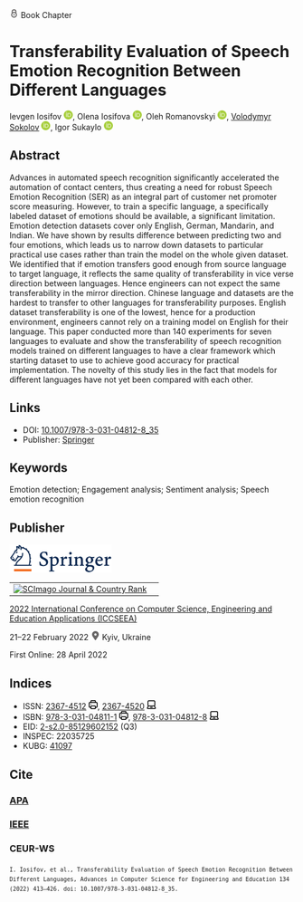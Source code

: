 <img src="/icons/lock.svg" width="16" height="16"> Book Chapter

# Transferability Evaluation of Speech Emotion Recognition Between Different Languages

Ievgen Iosifov <a href="https://orcid.org/0000-0001-6203-9945" target="_blank"><img src="/icons/orcid.svg" width="16" height="16"></a>,
Olena Iosifova <a href="https://orcid.org/0000-0001-6507-0761" target="_blank"><img src="/icons/orcid.svg" width="16" height="16"></a>,
Oleh Romanovskyi <a href="https://orcid.org/0000-0003-3420-5621" target="_blank"><img src="/icons/orcid.svg" width="16" height="16"></a>,
<a href="/">Volodymyr Sokolov</a> <a href="https://orcid.org/0000-0002-9349-7946" target="_blank"><img src="/icons/orcid.svg" width="16" height="16"></a>,
Igor Sukaylo <a href="https://orcid.org/0000-0003-1608-3149" target="_blank"><img src="/icons/orcid.svg" width="16" height="16"></a>

## Abstract

Advances in automated speech recognition significantly accelerated the automation of contact centers, thus creating a need for robust Speech Emotion Recognition (SER) as an integral part of customer net promoter score measuring. However, to train a specific language, a specifically labeled dataset of emotions should be available, a significant limitation. Emotion detection datasets cover only English, German, Mandarin, and Indian. We have shown by results difference between predicting two and four emotions, which leads us to narrow down datasets to particular practical use cases rather than train the model on the whole given dataset. We identified that if emotion transfers good enough from source language to target language, it reflects the same quality of transferability in vice verse direction between languages. Hence engineers can not expect the same transferability in the mirror direction. Chinese language and datasets are the hardest to transfer to other languages for transferability purposes. English dataset transferability is one of the lowest, hence for a production environment, engineers cannot rely on a training model on English for their language. This paper conducted more than 140 experiments for seven languages to evaluate and show the transferability of speech recognition models trained on different languages to have a clear framework which starting dataset to use to achieve good accuracy for practical implementation. The novelty of this study lies in the fact that models for different languages have not yet been compared with each other.

## Links

* DOI: [10.1007/978-3-031-04812-8_35](https://doi.org/10.1007/978-3-031-04812-8_35) 
* Publisher: [Springer](https://link.springer.com/chapter/10.1007/978-3-031-04812-8_35)

## Keywords

Emotion detection; Engagement analysis; Sentiment analysis; Speech emotion recognition

## Publisher

<img src="/icons/springer.svg" height="50">

<table>
<tr>
<td>
<a href="https://www.scimagojr.com/journalsearch.php?q=21100975545&amp;tip=sid&amp;exact=no" title="SCImago Journal &amp; Country Rank"><img border="0" src="https://www.scimagojr.com/journal_img.php?id=21100975545" alt="SCImago Journal &amp; Country Rank"  /></a>
</td>
<td style="text-align: left;">
<span class="__dimensions_badge_embed__" data-doi="10.1007/978-3-031-84228-3_4" data-hide-zero-citations="true"></span><script async src="https://badge.dimensions.ai/badge.js" charset="utf-8"></script>
</td>
</tr>
</table>

[2022 International Conference on Computer Science, Engineering and Education Applications (ICCSEEA)](https://link.springer.com/book/10.1007/978-3-031-04812-8)
 
21–22 February 2022 <img src="/icons/location-pin.svg" width="16" height="16"> Kyiv, Ukraine

First Online: 28 April 2022

## Indices

* ISSN: [2367-4512](https://portal.issn.org/resource/ISSN/2367-4512) <img src="/icons/print.svg" width="16" height="16">, [2367-4520](https://portal.issn.org/resource/ISSN/2367-4520) <img src="/icons/online.svg" width="16" height="16">
* ISBN: [978-3-031-04811-1](https://isbnsearch.org/isbn/978-3-031-04811-1) <img src="/icons/print.svg" width="16" height="16">, [978-3-031-04812-8](https://isbnsearch.org/isbn/978-3-031-04812-8) <img src="/icons/online.svg" width="16" height="16">
* EID: [2-s2.0-85129602152](http://www.scopus.com/record/display.url?origin=inward&eid=2-s2.0-85129602152) (Q3)
* INSPEC: 22035725
* KUBG: [41097](http://elibrary.kubg.edu.ua/id/eprint/41097/)

## Cite

### [APA](https://citation.crosscite.org/format?doi=10.1007/978-3-031-04812-8_35&style=apa&lang=en-US)

### [IEEE](https://citation.crosscite.org/format?doi=10.1007/978-3-031-04812-8_35&style=ieee&lang=en-US)

### CEUR-WS

<small>`I. Iosifov, et al., Transferability Evaluation of Speech Emotion Recognition Between Different Languages, Advances in Computer Science for Engineering and Education 134 (2022) 413–426. doi: 10.1007/978-3-031-04812-8_35.`</small>